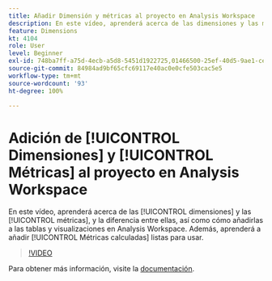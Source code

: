 ```yaml
---
title: Añadir Dimensión y métricas al proyecto en Analysis Workspace
description: En este vídeo, aprenderá acerca de las dimensiones y las métricas, y la diferencia entre ellas, así como cómo añadirlas a las tablas y visualizaciones en Analysis Workspace. Aprenda también a añadir métricas calculadas listas para usar.
feature: Dimensions
kt: 4104
role: User
level: Beginner
exl-id: 748ba7ff-a75d-4ecb-a5d8-5451d1922725,01466500-25ef-40d5-9ae1-ce1e0e92b0b5
source-git-commit: 84984ad9bf65cfc69117e40ac0e0cfe503cac5e5
workflow-type: tm+mt
source-wordcount: '93'
ht-degree: 100%

---
```


# Adición de [!UICONTROL Dimensiones] y [!UICONTROL Métricas] al proyecto en Analysis Workspace

En este vídeo, aprenderá acerca de las [!UICONTROL dimensiones] y las [!UICONTROL métricas], y la diferencia entre ellas, así como cómo añadirlas a las tablas y visualizaciones en Analysis Workspace. Además, aprenderá a añadir [!UICONTROL Métricas calculadas] listas para usar.

>[!VIDEO](https://video.tv.adobe.com/v/33837/?quality=12&learn=on&captions=spa)

Para obtener más información, visite la [documentación](https://experienceleague.adobe.com/docs/analytics/analyze/analysis-workspace/components/analysis-workspace-components.html?lang=es).
